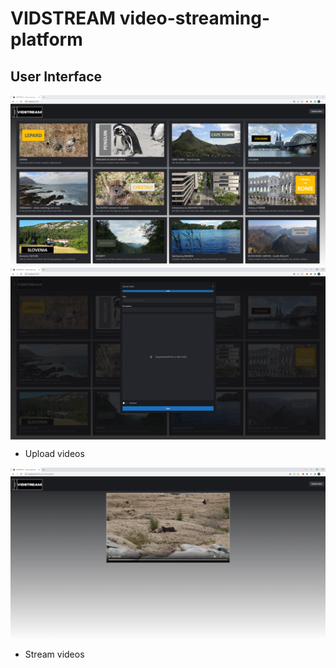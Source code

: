 # VIDSTREAM video-streaming-platform

## User Interface

<img src="client/public/mainpage.png" align="center">


<img src="client/public/uploadVideo.png" align="center">

- Upload videos

<img src="client/public/watchVideo.png" align="center">

- Stream videos

